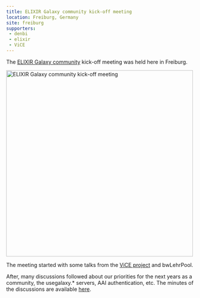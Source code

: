 ```yaml
---
title: ELIXIR Galaxy community kick-off meeting
location: Freiburg, Germany
site: freiburg
supporters:
 - denbi
 - elixir
 - ViCE
---
```


The [ELIXIR Galaxy community](https://www.elixir-europe.org/about/groups/galaxy-wg) kick-off meeting was held here in Freiburg. 

<div class="multiple-img">
    <img src="{{ "/assets/media/2018-03-14-elixir-galaxy-kickoff.jpg" | absolute_url }}" width="500px" alt="ELIXIR Galaxy community kick-off meeting" />
</div>

The meeting started with some talks from the [ViCE project](https://www.rz.uni-freiburg.de/rz/aktuell/vice-gestartet) and bwLehrPool.

After, many discussions followed about our priorities for the next years as a community, the usegalaxy.* servers, AAI authentication, etc. The minutes of the discussions are available [here](https://docs.google.com/document/d/1d4Gstd47Gcz-K6jX190WeyO0QSoYNbYVE2a3BHn5zFA/edit?usp=sharing).